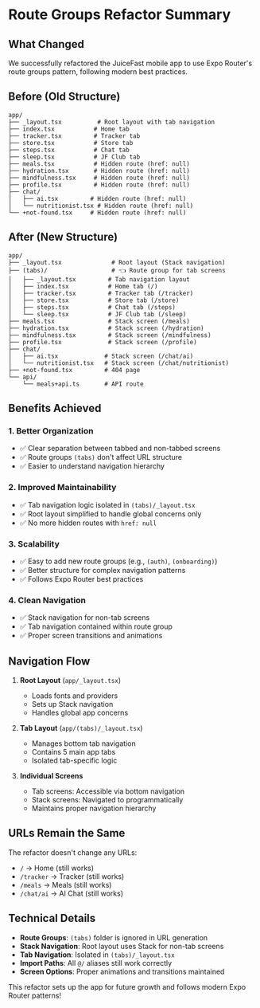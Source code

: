 # Route Groups Refactor Summary

## What Changed

We successfully refactored the JuiceFast mobile app to use Expo Router's route groups pattern, following modern best practices.

## Before (Old Structure)

```
app/
├── _layout.tsx          # Root layout with tab navigation
├── index.tsx           # Home tab
├── tracker.tsx         # Tracker tab
├── store.tsx           # Store tab
├── steps.tsx           # Chat tab
├── sleep.tsx           # JF Club tab
├── meals.tsx           # Hidden route (href: null)
├── hydration.tsx       # Hidden route (href: null)
├── mindfulness.tsx     # Hidden route (href: null)
├── profile.tsx         # Hidden route (href: null)
├── chat/
│   ├── ai.tsx         # Hidden route (href: null)
│   └── nutritionist.tsx # Hidden route (href: null)
└── +not-found.tsx     # Hidden route (href: null)
```

## After (New Structure)

```
app/
├── _layout.tsx              # Root layout (Stack navigation)
├── (tabs)/                  # 👈 Route group for tab screens
│   ├── _layout.tsx         # Tab navigation layout
│   ├── index.tsx           # Home tab (/)
│   ├── tracker.tsx         # Tracker tab (/tracker)
│   ├── store.tsx           # Store tab (/store)
│   ├── steps.tsx           # Chat tab (/steps)
│   └── sleep.tsx           # JF Club tab (/sleep)
├── meals.tsx               # Stack screen (/meals)
├── hydration.tsx           # Stack screen (/hydration)
├── mindfulness.tsx         # Stack screen (/mindfulness)
├── profile.tsx             # Stack screen (/profile)
├── chat/
│   ├── ai.tsx             # Stack screen (/chat/ai)
│   └── nutritionist.tsx   # Stack screen (/chat/nutritionist)
├── +not-found.tsx         # 404 page
└── api/
    └── meals+api.ts       # API route
```

## Benefits Achieved

### 1. **Better Organization**

- ✅ Clear separation between tabbed and non-tabbed screens
- ✅ Route groups `(tabs)` don't affect URL structure
- ✅ Easier to understand navigation hierarchy

### 2. **Improved Maintainability**

- ✅ Tab navigation logic isolated in `(tabs)/_layout.tsx`
- ✅ Root layout simplified to handle global concerns only
- ✅ No more hidden routes with `href: null`

### 3. **Scalability**

- ✅ Easy to add new route groups (e.g., `(auth)`, `(onboarding)`)
- ✅ Better structure for complex navigation patterns
- ✅ Follows Expo Router best practices

### 4. **Clean Navigation**

- ✅ Stack navigation for non-tab screens
- ✅ Tab navigation contained within route group
- ✅ Proper screen transitions and animations

## Navigation Flow

1. **Root Layout** (`app/_layout.tsx`)
   - Loads fonts and providers
   - Sets up Stack navigation
   - Handles global app concerns

2. **Tab Layout** (`app/(tabs)/_layout.tsx`)
   - Manages bottom tab navigation
   - Contains 5 main app tabs
   - Isolated tab-specific logic

3. **Individual Screens**
   - Tab screens: Accessible via bottom navigation
   - Stack screens: Navigated to programmatically
   - Maintains proper navigation hierarchy

## URLs Remain the Same

The refactor doesn't change any URLs:

- `/` → Home (still works)
- `/tracker` → Tracker (still works)
- `/meals` → Meals (still works)
- `/chat/ai` → AI Chat (still works)

## Technical Details

- **Route Groups**: `(tabs)` folder is ignored in URL generation
- **Stack Navigation**: Root layout uses Stack for non-tab screens
- **Tab Navigation**: Isolated in `(tabs)/_layout.tsx`
- **Import Paths**: All `@/` aliases still work correctly
- **Screen Options**: Proper animations and transitions maintained

This refactor sets up the app for future growth and follows modern Expo Router patterns!
